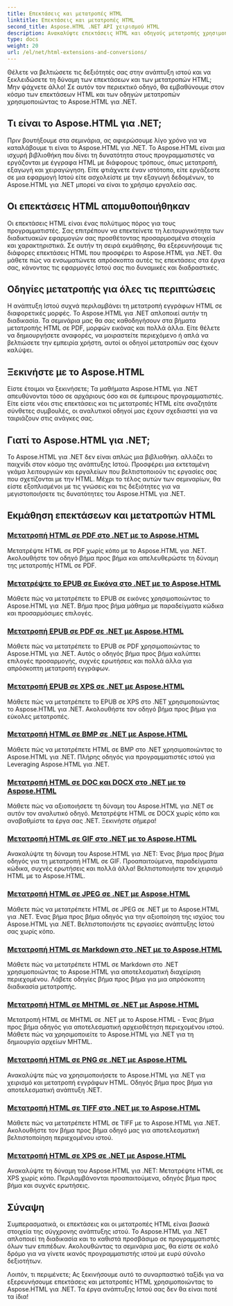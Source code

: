 ```yaml
---
title: Επεκτάσεις και μετατροπές HTML
linktitle: Επεκτάσεις και μετατροπές HTML
second_title: Aspose.HTML .NET API χειρισμού HTML
description: Ανακαλύψτε επεκτάσεις HTML και οδηγούς μετατροπής χρησιμοποιώντας το Aspose.HTML για .NET. Μάθετε πώς να βελτιστοποιείτε την ανάπτυξη ιστού με αυτά τα ολοκληρωμένα σεμινάρια.
type: docs
weight: 20
url: /el/net/html-extensions-and-conversions/
---
```


Θέλετε να βελτιώσετε τις δεξιότητές σας στην ανάπτυξη ιστού και να ξεκλειδώσετε τη δύναμη των επεκτάσεων και των μετατροπών HTML; Μην ψάχνετε άλλο! Σε αυτόν τον περιεκτικό οδηγό, θα εμβαθύνουμε στον κόσμο των επεκτάσεων HTML και των οδηγών μετατροπών χρησιμοποιώντας το Aspose.HTML για .NET.

## Τι είναι το Aspose.HTML για .NET;

Πριν βουτήξουμε στα σεμινάρια, ας αφιερώσουμε λίγο χρόνο για να καταλάβουμε τι είναι το Aspose.HTML για .NET. Το Aspose.HTML είναι μια ισχυρή βιβλιοθήκη που δίνει τη δυνατότητα στους προγραμματιστές να εργάζονται με έγγραφα HTML με διάφορους τρόπους, όπως μετατροπή, εξαγωγή και χειραγώγηση. Είτε φτιάχνετε έναν ιστότοπο, είτε εργάζεστε σε μια εφαρμογή Ιστού είτε ασχολείστε με την εξαγωγή δεδομένων, το Aspose.HTML για .NET μπορεί να είναι το χρήσιμο εργαλείο σας.

## Οι επεκτάσεις HTML απομυθοποιήθηκαν

Οι επεκτάσεις HTML είναι ένας πολύτιμος πόρος για τους προγραμματιστές. Σας επιτρέπουν να επεκτείνετε τη λειτουργικότητα των διαδικτυακών εφαρμογών σας προσθέτοντας προσαρμοσμένα στοιχεία και χαρακτηριστικά. Σε αυτήν τη σειρά εκμάθησης, θα εξερευνήσουμε τις διάφορες επεκτάσεις HTML που προσφέρει το Aspose.HTML για .NET. Θα μάθετε πώς να ενσωματώνετε απρόσκοπτα αυτές τις επεκτάσεις στα έργα σας, κάνοντας τις εφαρμογές Ιστού σας πιο δυναμικές και διαδραστικές.

## Οδηγίες μετατροπής για όλες τις περιπτώσεις

Η ανάπτυξη Ιστού συχνά περιλαμβάνει τη μετατροπή εγγράφων HTML σε διαφορετικές μορφές. Το Aspose.HTML για .NET απλοποιεί αυτήν τη διαδικασία. Τα σεμινάρια μας θα σας καθοδηγήσουν στα βήματα μετατροπής HTML σε PDF, μορφών εικόνας και πολλά άλλα. Είτε θέλετε να δημιουργήσετε αναφορές, να μοιραστείτε περιεχόμενο ή απλά να βελτιώσετε την εμπειρία χρήστη, αυτοί οι οδηγοί μετατροπών σας έχουν καλύψει.

## Ξεκινήστε με το Aspose.HTML

Είστε έτοιμοι να ξεκινήσετε; Τα μαθήματα Aspose.HTML για .NET απευθύνονται τόσο σε αρχάριους όσο και σε έμπειρους προγραμματιστές. Είτε είστε νέοι στις επεκτάσεις και τις μετατροπές HTML είτε αναζητάτε σύνθετες συμβουλές, οι αναλυτικοί οδηγοί μας έχουν σχεδιαστεί για να ταιριάζουν στις ανάγκες σας.

## Γιατί το Aspose.HTML για .NET;

Το Aspose.HTML για .NET δεν είναι απλώς μια βιβλιοθήκη. αλλάζει το παιχνίδι στον κόσμο της ανάπτυξης Ιστού. Προσφέρει μια εκτεταμένη γκάμα λειτουργιών και εργαλείων που βελτιστοποιούν τις εργασίες σας που σχετίζονται με την HTML. Μέχρι το τέλος αυτών των σεμιναρίων, θα είστε εξοπλισμένοι με τις γνώσεις και τις δεξιότητες για να μεγιστοποιήσετε τις δυνατότητες του Aspose.HTML για .NET.

## Εκμάθηση επεκτάσεων και μετατροπών HTML
### [Μετατροπή HTML σε PDF στο .NET με το Aspose.HTML](./convert-html-to-pdf/)
Μετατρέψτε HTML σε PDF χωρίς κόπο με το Aspose.HTML για .NET. Ακολουθήστε τον οδηγό βήμα προς βήμα και απελευθερώστε τη δύναμη της μετατροπής HTML σε PDF.
### [Μετατρέψτε το EPUB σε Εικόνα στο .NET με το Aspose.HTML](./convert-epub-to-image/)
Μάθετε πώς να μετατρέπετε το EPUB σε εικόνες χρησιμοποιώντας το Aspose.HTML για .NET. Βήμα προς βήμα μάθημα με παραδείγματα κώδικα και προσαρμόσιμες επιλογές.
### [Μετατροπή EPUB σε PDF σε .NET με Aspose.HTML](./convert-epub-to-pdf/)
Μάθετε πώς να μετατρέπετε το EPUB σε PDF χρησιμοποιώντας το Aspose.HTML για .NET. Αυτός ο οδηγός βήμα προς βήμα καλύπτει επιλογές προσαρμογής, συχνές ερωτήσεις και πολλά άλλα για απρόσκοπτη μετατροπή εγγράφων.
### [Μετατροπή EPUB σε XPS σε .NET με Aspose.HTML](./convert-epub-to-xps/)
Μάθετε πώς να μετατρέπετε το EPUB σε XPS στο .NET χρησιμοποιώντας το Aspose.HTML για .NET. Ακολουθήστε τον οδηγό βήμα προς βήμα για εύκολες μετατροπές.
### [Μετατροπή HTML σε BMP σε .NET με Aspose.HTML](./convert-html-to-bmp/)
Μάθετε πώς να μετατρέπετε HTML σε BMP στο .NET χρησιμοποιώντας το Aspose.HTML για .NET. Πλήρης οδηγός για προγραμματιστές ιστού για Leveraging Aspose.HTML για .NET.
### [Μετατροπή HTML σε DOC και DOCX στο .NET με το Aspose.HTML](./convert-html-to-doc-docx/)
Μάθετε πώς να αξιοποιήσετε τη δύναμη του Aspose.HTML για .NET σε αυτόν τον αναλυτικό οδηγό. Μετατρέψτε HTML σε DOCX χωρίς κόπο και αναβαθμίστε τα έργα σας .NET. Ξεκινήστε σήμερα!
### [Μετατροπή HTML σε GIF στο .NET με το Aspose.HTML](./convert-html-to-gif/)
Ανακαλύψτε τη δύναμη του Aspose.HTML για .NET: Ένας βήμα προς βήμα οδηγός για τη μετατροπή HTML σε GIF. Προαπαιτούμενα, παραδείγματα κώδικα, συχνές ερωτήσεις και πολλά άλλα! Βελτιστοποιήστε τον χειρισμό HTML με το Aspose.HTML.
### [Μετατροπή HTML σε JPEG σε .NET με Aspose.HTML](./convert-html-to-jpeg/)
Μάθετε πώς να μετατρέπετε HTML σε JPEG σε .NET με το Aspose.HTML για .NET. Ένας βήμα προς βήμα οδηγός για την αξιοποίηση της ισχύος του Aspose.HTML για .NET. Βελτιστοποιήστε τις εργασίες ανάπτυξης Ιστού σας χωρίς κόπο.
### [Μετατροπή HTML σε Markdown στο .NET με το Aspose.HTML](./convert-html-to-markdown/)
Μάθετε πώς να μετατρέπετε HTML σε Markdown στο .NET χρησιμοποιώντας το Aspose.HTML για αποτελεσματική διαχείριση περιεχομένου. Λάβετε οδηγίες βήμα προς βήμα για μια απρόσκοπτη διαδικασία μετατροπής.
### [Μετατροπή HTML σε MHTML σε .NET με Aspose.HTML](./convert-html-to-mhtml/)
Μετατροπή HTML σε MHTML σε .NET με το Aspose.HTML - Ένας βήμα προς βήμα οδηγός για αποτελεσματική αρχειοθέτηση περιεχομένου ιστού. Μάθετε πώς να χρησιμοποιείτε το Aspose.HTML για .NET για τη δημιουργία αρχείων MHTML.
### [Μετατροπή HTML σε PNG σε .NET με Aspose.HTML](./convert-html-to-png/)
Ανακαλύψτε πώς να χρησιμοποιήσετε το Aspose.HTML για .NET για χειρισμό και μετατροπή εγγράφων HTML. Οδηγός βήμα προς βήμα για αποτελεσματική ανάπτυξη .NET.
### [Μετατροπή HTML σε TIFF στο .NET με το Aspose.HTML](./convert-html-to-tiff/)
Μάθετε πώς να μετατρέπετε HTML σε TIFF με το Aspose.HTML για .NET. Ακολουθήστε τον βήμα προς βήμα οδηγό μας για αποτελεσματική βελτιστοποίηση περιεχομένου ιστού.
### [Μετατροπή HTML σε XPS σε .NET με Aspose.HTML](./convert-html-to-xps/)
Ανακαλύψτε τη δύναμη του Aspose.HTML για .NET: Μετατρέψτε HTML σε XPS χωρίς κόπο. Περιλαμβάνονται προαπαιτούμενα, οδηγός βήμα προς βήμα και συχνές ερωτήσεις.

## Σύναψη

Συμπερασματικά, οι επεκτάσεις και οι μετατροπές HTML είναι βασικά στοιχεία της σύγχρονης ανάπτυξης ιστού. Το Aspose.HTML για .NET απλοποιεί τη διαδικασία και το καθιστά προσβάσιμο σε προγραμματιστές όλων των επιπέδων. Ακολουθώντας τα σεμινάρια μας, θα είστε σε καλό δρόμο για να γίνετε ικανός προγραμματιστής ιστού με ευρύ σύνολο δεξιοτήτων.

Λοιπόν, τι περιμένετε; Ας ξεκινήσουμε αυτό το συναρπαστικό ταξίδι για να εξερευνήσουμε επεκτάσεις και μετατροπές HTML χρησιμοποιώντας το Aspose.HTML για .NET. Τα έργα ανάπτυξης Ιστού σας δεν θα είναι ποτέ τα ίδια!